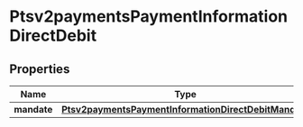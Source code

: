 
# Ptsv2paymentsPaymentInformationDirectDebit

## Properties
Name | Type | Description | Notes
------------ | ------------- | ------------- | -------------
**mandate** | [**Ptsv2paymentsPaymentInformationDirectDebitMandate**](Ptsv2paymentsPaymentInformationDirectDebitMandate.md) |  |  [optional]



